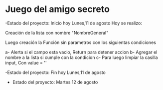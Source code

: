 <h1> Juego del amigo secreto </h1>

-Estado del proyecto: Inicio hoy Lunes,11 de agosto
Hoy se realizo:

Creación de la lista con nombre "NombreGeneral"

Luego creación la Función sin parametros con los siguientas condiciones

a- Alerta si el campo esta vacio, Return para detener accion 
b- Agregar el nombre a la lista si cumple con la condicion 
c- Para luego limpiar la casilla input, Con value = ''

-Estado del proyecto: Fin hoy Lunes,11 de agosto

- Estado del proyecto: Martes 12 de agosto

